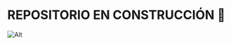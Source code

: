 # REPOSITORIO EN CONSTRUCCIÓN 👋

<!--
**valeriaguerrerom/valeriaguerrerom** is a ✨ _special_ ✨ repository because its `README.md` (this file) appears on your GitHub profile.

Here are some ideas to get you started:

- 🔭 I’m currently working on ...
- 🌱 I’m currently learning ...
- 👯 I’m looking to collaborate on ...
- 🤔 I’m looking for help with ...
- 💬 Ask me about ...
- 📫 How to reach me: ...
- 😄 Pronouns: ...
- ⚡ Fun fact: ...
-->
![Alt]([/ruta/imagen.png](https://infotepsai.edu.co/joomlatools-files/docman-images/RepositorioInstituciona.png)https://infotepsai.edu.co/joomlatools-files/docman-images/RepositorioInstituciona.png)
